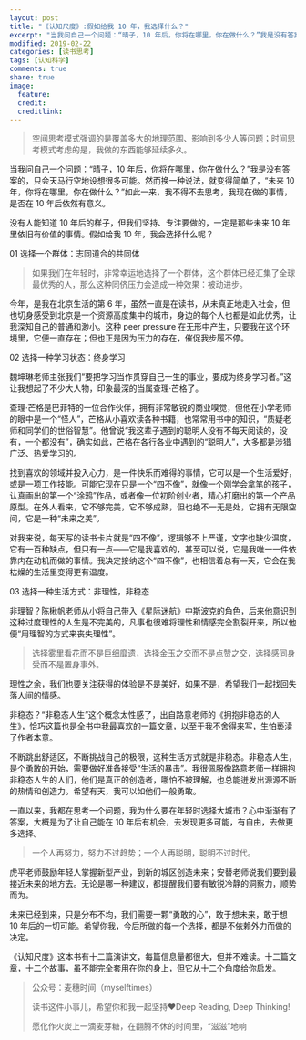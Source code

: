```yaml
---
layout: post
title: "《认知尺度》:假如给我 10 年，我选择什么？"
excerpt: "当我问自己一个问题：“晴子，10 年后，你将在哪里，你在做什么？”我是没有答案的，只会天马行空地设想很多可能。然而换一种说法，就变得简单了，“未来 10 年，你将在哪里，你在做什么？”如此一来，我不得不去思考，我现在做的事情，是否在 10 年后依然有意义。"
modified: 2019-02-22
categories: [读书思考]
tags: [认知科学]
comments: true
share: true
image:
  feature:
  credit:
  creditlink:
---
```


> 空间思考模式强调的是覆盖多大的地理范围、影响到多少人等问题；时间思考模式考虑的是，我做的东西能够延续多久。

当我问自己一个问题：“晴子，10 年后，你将在哪里，你在做什么？”我是没有答案的，只会天马行空地设想很多可能。然而换一种说法，就变得简单了，“未来 10 年，你将在哪里，你在做什么？”如此一来，我不得不去思考，我现在做的事情，是否在 10 年后依然有意义。

没有人能知道 10 年后的样子，但我们坚持、专注要做的，一定是那些未来 10 年里依旧有价值的事情。假如给我 10 年，我会选择什么呢？

01 选择一个群体：志同道合的共同体

> 如果我们在年轻时，非常幸运地选择了一个群体，这个群体已经汇集了全球最优秀的人，那么这种同侪压力会造成一种效果：被动进步。

今年，是我在北京生活的第 6 年，虽然一直是在读书，从未真正地走入社会，但也切身感受到北京是一个资源高度集中的城市，身边的每个人也都是如此优秀，让我深知自己的普通和渺小。这种 peer pressure 在无形中产生，只要我在这个环境里，它便一直存在；但也正是因为压力的存在，催促我步履不停。

02 选择一种学习状态：终身学习

魏坤琳老师主张我们“要把学习当作贯穿自己一生的事业，要成为终身学习者。”这让我想起了不少大人物，印象最深的当属查理·芒格了。

查理·芒格是巴菲特的一位合作伙伴，拥有非常敏锐的商业嗅觉，但他在小学老师的眼中是一个“怪人”，芒格从小喜欢读各种书籍，也常常用书中的知识，“质疑老师和同学们的世俗智慧”。他曾说“我这辈子遇到的聪明人没有不每天阅读的，没有，一个都没有”，确实如此，芒格在各行各业中遇到的“聪明人”，大多都是涉猎广泛、热爱学习的。

找到喜欢的领域并投入心力，是一件快乐而难得的事情，它可以是一个生活爱好，或是一项工作技能。可能它现在只是一个“四不像”，就像一个刚学会拿笔的孩子，认真画出的第一个“涂鸦”作品，或者像一位初阶创业者，精心打磨出的第一个产品原型。在外人看来，它不够完美，它不够成熟，但也绝不一无是处，它拥有无限空间，它是一种“未来之美”。

对我来说，每天写的读书卡片就是“四不像”，逻辑够不上严谨，文字也缺少温度，它有一百种缺点，但只有一点——它是我喜欢的，甚至可以说，它是我唯一一件依靠内在动机而做的事情。我决定接纳这个“四不像”，也相信着总有一天，它会在我枯燥的生活里变得更有温度。

03 选择一种生活方式：非理性，非稳态

非理智？陈楸帆老师从小将自己带入《星际迷航》中斯波克的角色，后来他意识到这种过度理性的人生是不完美的，凡事也很难将理性和情感完全割裂开来，所以他便“用理智的方式来丧失理性”。

> 选择雾里看花而不是巨细靡遗，选择金玉之交而不是点赞之交，选择感同身受而不是置身事外。

理性之余，我们也要关注获得的体验是不是美好，如果不是，希望我们一起找回失落人间的情感。

非稳态？“非稳态人生”这个概念太性感了，出自路意老师的《拥抱非稳态的人生》，恰巧这篇也是全书中我最喜欢的一篇文章，以至于我不舍得来写，生怕亵渎了作者本意。

不断跳出舒适区，不断挑战自己的极限，这种生活方式就是非稳态。非稳态人生，是个勇敢的开始，需要做好准备接受“生活的暴击”。我很佩服像路意老师一样拥抱非稳态人生的人们，他们是真正的创造者，哪怕不被理解，也总能迸发出源源不断的热情和创造力。希望有天，我可以如他们一般勇敢。

一直以来，我都在思考一个问题，我为什么要在年轻时选择大城市？心中渐渐有了答案，大概是为了让自己能在 10 年后有机会，去发现更多可能，有自由，去做更多选择。

> 一个人再努力，努力不过趋势；一个人再聪明，聪明不过时代。

虎平老师鼓励年轻人掌握新型产业，到新的城区创造未来；安替老师说我们要到最接近未来的地方去。无论是哪一种建议，都提醒我们要有敏锐冷静的洞察力，顺势而为。

未来已经到来，只是分布不均，我们需要一颗“勇敢的心”，敢于想未来，敢于想 10 年后的一切可能。希望你我，今后所做的每一个选择，都是不依赖外力而做的决定。

《认知尺度》这本书有十二篇演讲文，每篇信息量都很大，但并不难读。十二篇文章，十二个故事，虽不能完全套用在你的身上，但它从十二个角度给你启发。

> 公众号：麦穗时间（myselftimes）
> 
> 读书这件小事儿，希望你和我一起坚持❤️Deep Reading, Deep Thinking!
> 
> 愿化作火炭上一滴麦芽糖，在翻腾不休的时间里，“滋滋”地响